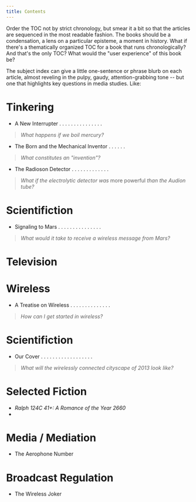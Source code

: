 ```yaml
---
title: Contents
---
```


Order the TOC not by strict chronology, but smear it a bit so that the articles are sequenced in the most readable fashion.  The books should be a condensation, a lens on a particular episteme, a moment in history.  What if there's a thematically organized TOC for a book that runs chronologically?  And that's the only TOC?  What would the "user experience" of this book be?

The subject index can give a little one-sentence or phrase blurb on each article, almost reveling in the pulpy, gaudy, attention-grabbing tone -- but one that highlights key questions in media studies.  Like:

Tinkering
===========

- A New Interrupter . . . . . . . . . . . . . . . 
> *What happens if we boil mercury?*
- The Born and the Mechanical Inventor . . . . . . 
> *What constitutes an "invention"?*
- The Radioson Detector . . . . . . . . . . . . . 
> *What if the electrolytic detector was* more powerful *than the Audion tube?*

Scientifiction
================

- Signaling to Mars . . . . . . . . . . . . . . . 
> *What would it take to receive a wireless message from Mars?*

Television
===========

Wireless
=========

- A Treatise on Wireless . . . . . . . . . . . . . . 
> *How can I get started in wireless?*

Scientifiction
===============

- Our Cover . . . . . . . . . . . . . . . . . . 
> *What will the wirelessly connected cityscape of 2013 look like?*

Selected Fiction
=================

- *Ralph 124C 41+: A Romance of the Year 2660*
- 

Media / Mediation
==================

- The Aerophone Number

Broadcast Regulation
=====================

- The Wireless Joker